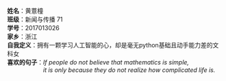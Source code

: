 **姓名**：黄薏橦  
**班级**：新闻与传播 71  
**学号**：2017013026  
**家乡**：浙江  
**自我定义**：拥有一颗学习人工智能的心，却是毫无python基础且动手能力差的文科女  
**喜欢的句子**：*If people do not believe that mathematics is simple,  
&emsp;&emsp;&emsp;&emsp;&emsp;&emsp;it is only because they do not realize how complicated life is.*

